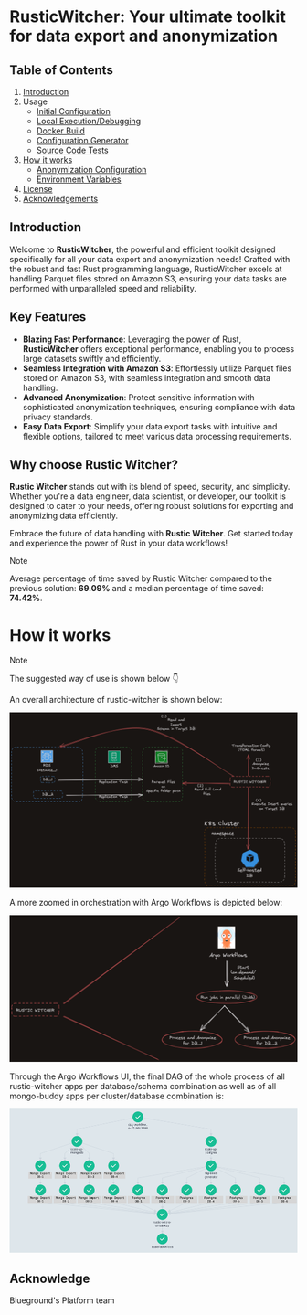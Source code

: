 # RusticWitcher: Your ultimate toolkit for data export and anonymization

## Table of Contents
1. [Introduction](#introduction)
2. Usage
    - [Initial Configuration](docs/INITIAL_CONFIG.md)
    - [Local Execution/Debugging](docs/LOCAL_EXECUTION.md)
    - [Docker Build](docs/DOCKER_BUILD.md)
    - [Configuration Generator](docs/CONFIG_GENERATOR_CLI.md)
    - [Source Code Tests](docs/SOURCE_CODE_TESTS.md)
3. [How it works](#how-it-works)
    - [Anonymization Configuration](docs/ANONYMIZATION_CONFIG.md)
    - [Environment Variables](docs/ENVIRONMENT_VARIABLES.md)
4. [License](LICENSE)
5. [Acknowledgements](#acknowledge)

## Introduction

Welcome to **RusticWitcher**, the powerful and efficient toolkit designed specifically for all your data export and anonymization needs! Crafted with the robust and fast Rust programming language, RusticWitcher excels at handling Parquet files stored on Amazon S3, ensuring your data tasks are performed with unparalleled speed and reliability.

## Key Features

- **Blazing Fast Performance**: Leveraging the power of Rust, **RusticWitcher** offers exceptional performance, enabling you to process large datasets swiftly and efficiently.
- **Seamless Integration with Amazon S3**: Effortlessly utilize Parquet files stored on Amazon S3, with seamless integration and smooth data handling.
- **Advanced Anonymization**: Protect sensitive information with sophisticated anonymization techniques, ensuring compliance with data privacy standards.
- **Easy Data Export**: Simplify your data export tasks with intuitive and flexible options, tailored to meet various data processing requirements.

## Why choose Rustic Witcher?

**Rustic Witcher** stands out with its blend of speed, security, and simplicity. Whether you're a data engineer, data scientist, or developer, our toolkit is designed to cater to your needs, offering robust solutions for exporting and anonymizing data efficiently.

Embrace the future of data handling with **Rustic Witcher**. Get started today and experience the power of Rust in your data workflows!

> [!NOTE]
> Average percentage of time saved by Rustic Witcher compared to the previous solution: **69.09%** and a median percentage of time saved: **74.42%**.

# How it works

> [!NOTE]
> The suggested way of use is shown below :point_down:


An overall architecture of rustic-witcher is shown below:

![Architecture Overview](./docs/images/rustic_witcher_overview.png)

A more zoomed in orchestration with Argo Workflows is depicted below:

![Orchestration with Argo Workflows](./docs/images/rustic_witcher_zoom_in.png)

Through the Argo Workflows UI, the final DAG of the whole process of all rustic-witcher apps per database/schema combination as well as of all mongo-buddy apps per cluster/database combination is:

![Final Argo Workflows DAG](./docs/images/argo_workflows_data_export_dag.png)

## Acknowledge
Blueground's Platform team
